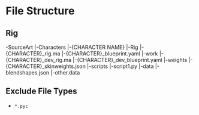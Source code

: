 # File Structure


## Rig

-SourceArt
    |-Characters
        |-{CHARACTER NAME}
            |-Rig
                |-{CHARACTER}_rig.ma
                |-{CHARACTER}_blueprint.yaml
                |-work
                    |-{CHARACTER}_dev_rig.ma
                    |-{CHARACTER}_dev_blueprint.yaml
                    |-weights
                        |-{CHARACTER}_skinweights.json
                    |-scripts
                        |-script1.py
                    |-data
                        |-blendshapes.json
                        |-other.data
                        
## Exclude File Types

- `*.pyc`